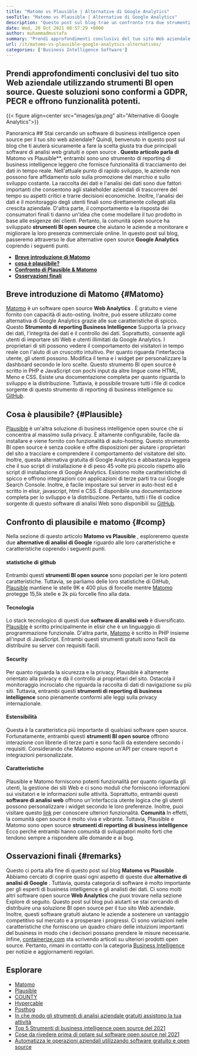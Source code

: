 ```yaml
---
title: "Matomo vs Plausible | Alternative di Google Analytics" 
seoTitle: "Matomo vs Plausible | Alternative di Google Analytics" 
description: "Questo post sul blog trae un confronto tra due strumenti BI open source che sono considerati alternative di Google Analytics. Entrambi i software sono gratuiti e autosullati." 
date: Wed, 20 Oct 2021 08:57:29 +0000
author: muhammadmustafa
summary: "Prendi approfondimenti conclusivi del tuo sito Web aziendale utilizzando strumenti BI open source. Queste soluzioni sono conformi a GDPR, PECR e offrono funzionalità potenti." 
url: /it/matomo-vs-plausible-google-analytics-alternatives/
categories: ['Business Intelligence Software']
---
```


## Prendi approfondimenti conclusivi del tuo sito Web aziendale utilizzando strumenti BI open source. Queste soluzioni sono conformi a GDPR, PECR e offrono funzionalità potenti.

{{< figure align=center src="images/ga.png" alt="Alternative di Google Analytics">}}


Panoramica ##
Stai cercando un software di business intelligence open source per il tuo sito web aziendale? Quindi, benvenuto in questo post sul blog che ti aiuterà sicuramente a fare la scelta giusta tra due principali software di analisi web gratuiti e open source  **. Questo articolo parla di**  Matomo vs Plausible**, entrambi sono uno strumento di reporting di business intelligence leggero che fornisce funzionalità di tracciamento dei dati in tempo reale. Nell'attuale punto di rapido sviluppo, le aziende non possono fare affidamento solo sulla promozione del marchio e sullo sviluppo costante. La raccolta dei dati e l'analisi dei dati sono due fattori importanti che consentono agli stakeholder aziendali di trascorrere del tempo su aspetti critici e trarre decisioni economiche. Inoltre, l'analisi dei dati e il monitoraggio degli utenti finali sono direttamente collegati alla crescita aziendale.
D'altra parte, il comportamento e la risposta dei consumatori finali ti danno un'idea che come modellare il tuo prodotto in base alle esigenze dei clienti. Pertanto, la comunità open source ha sviluppato  **strumenti BI open source** che aiutano le aziende a monitorare e migliorare la loro presenza commerciale online. In questo post sul blog, passeremo attraverso le due alternative open source **Google Analytics**  coprendo i seguenti punti.
* [  **Breve introduzione di Matomo**  ][1]
*  **[cosa è plausibile?][2]**  
*  **[Confronto di Plausible & Matomo][3]**  
* [  **Osservazioni finali**  ][4]

## Breve introduzione di Matomo {#Matomo}

[Matomo][5] è un software open source  **Web Analytics** . È gratuito e viene fornito con capacità di auto-osting. Inoltre, può essere utilizzato come alternativa di Google Analytics grazie alle sue caratteristiche di spicco. Questo **Strumento di reporting Business Intelligence**  Supporta la privacy dei dati, l'integrità dei dati e il controllo dei dati. Soprattutto, consente agli utenti di importare siti Web e utenti illimitati da Google Analytics. I proprietari di siti possono vedere il comportamento dei visitatori in tempo reale con l'aiuto di un cruscotto intuitivo. Per quanto riguarda l'interfaccia utente, gli utenti possono. Modifica il tema e i widget per personalizzare la dashboard secondo le loro scelte. Questo strumento BI open source è scritto in PHP e JavaScript con pochi input da altre lingue come HTML, Meno e CSS. Esiste una documentazione completa per quanto riguarda lo sviluppo e la distribuzione. Tuttavia, è possibile trovare tutti i file di codice sorgente di questo strumento di reporting di business intelligence su [GitHub][6].

## Cosa è plausibile? {#Plausible}

[Plausible][7] è un'altra soluzione di business intelligence open source che si concentra al massimo sulla privacy. È altamente configurabile, facile da installare e viene fornito con funzionalità di auto-hosting. Questo strumento BI open source è senza cookie e offre disposizioni per aiutare i proprietari del sito a tracciare e comprendere il comportamento del visitatore del sito. Inoltre, questa alternativa gratuita di Google Analytics è abbastanza leggera che il suo script di installazione è di peso 45 volte più piccolo rispetto allo script di installazione di Google Analytics. Esistono molte caratteristiche di spicco e offrono integrazioni con applicazioni di terze parti tra cui Google Search Console. Inoltre, è facile impostare sui server in auto-host ed è scritto in elisir, javascript, html e CSS. È disponibile una documentazione completa per lo sviluppo e la distribuzione. Pertanto, tutti i file di codice sorgente di questo software di analisi Web sono disponibili su [GitHub][8].

## Confronto di plausibile e matomo {#comp}

Nella sezione di questo articolo  **Matomo vs Plausible** , esploreremo queste due **alternative di analisi di Google**  riguardo alle loro caratteristiche e caratteristiche coprendo i seguenti punti.

#### statistiche di github
Entrambi questi  **strumenti BI open source**  sono popolari per le loro potenti caratteristiche. Tuttavia, se parliamo delle loro statistiche di GitHub, [Plausible][7] mantiene le stelle 9K e 400 plus di forcelle mentre [Matomo][5] protegge 15,5k stelle e 2k più forcelle fino alla data.

#### Tecnologia
Lo stack tecnologico di questi due  **software di analisi web**  è diversificato. [Plausible][7] è scritto principalmente in elisir che è un linguaggio di programmazione funzionale. D'altra parte, [Matomo][5] è scritto in PHP insieme all'input di JavaScript. Entrambi questi strumenti gratuiti sono facili da distribuire su server con requisiti facili.

#### Security
Per quanto riguarda la sicurezza e la privacy, Plausible è altamente orientato alla privacy e dà il controllo ai proprietari del sito. Ostacola il monitoraggio incrociato che riguarda la raccolta di dati di navigazione su più siti. Tuttavia, entrambi questi  **strumenti di reporting di business intelligence**  sono pienamente conformi alle leggi sulla privacy internazionale.

#### Estensibilità
Questa è la caratteristica più importante di qualsiasi software open source. Fortunatamente, entrambi questi  **strumenti BI open source**  offrono interazione con librerie di terze parti e sono facili da estendere secondo i requisiti. Considerando che Matomo espone un'API per creare report e integrazioni personalizzate.

#### Caratteristiche
Plausible e Matomo forniscono potenti funzionalità per quanto riguarda gli utenti, la gestione dei siti Web e ci sono moduli che forniscono informazioni sui visitatori e le informazioni sulle attività. Soprattutto, entrambi questi  **software di analisi web**  offrono un'interfaccia utente logica che gli utenti possono personalizzare i widget secondo le loro preferenze. Inoltre, puoi visitare questo [link][9] per conoscere ulteriori funzionalità.
 **Comunità** 
In effetti, la comunità open source è molto viva e vibrante. Tuttavia, Plausible e Matomo sono open source  **strumenti di reporting di business intelligence**  Ecco perché entrambi hanno comunità di sviluppatori molto forti che tendono sempre a rispondere alle domande e ai bug.

## Osservazioni finali {#remarks}

Questo ci porta alla fine di questo post sul blog  **Matomo vs Plausible** . Abbiamo cercato di coprire quasi ogni aspetto di queste due  **alternative di analisi di Google**  . Tuttavia, questa categoria di software è molto importante per gli esperti di business intelligence e gli analisti dei dati. Ci sono molti altri software open source **Web Analytics**  che puoi trovare nella sezione Explore di seguito. Questo post sul blog può aiutarti se stai cercando di distribuire una soluzione BI open source per il tuo sito Web aziendale. Inoltre, questi software gratuiti aiutano le aziende a sostenere un vantaggio competitivo sul mercato e a prosperare i progressi. Ci sono variazioni nelle caratteristiche che forniscono un quadro chiaro delle intuizioni importanti del business in modo che i decisori possano prendere le misure necessarie.
Infine, [containerize.com][10] sta scrivendo articoli su ulteriori prodotti open source. Pertanto, rimani in contatto con la categoria [Business Intelligence][9] per notizie e aggiornamenti regolari.

## Esplorare
  * [Matomo][11]
  * [Plausible][12]
  * [COUNTY][13]
  * [Hypercable][14]
  * [Posthog][15]
  * [In che modo gli strumenti di analisi aziendale gratuiti assistono la tua attività][16]
  * [Top 5 Strumenti di business intelligence open source del 2021][17]
  * [Cose da rivedere prima di optare sul software open source nel 2021][18]
  * [Automatizza le operazioni aziendali utilizzando software gratuito e open source][19]



[1]: #Matomo
[2]: #Plausible
[3]: #comp
[4]: #remarks
[5]: https://products.containerize.com/business-intelligence/matomo/
[6]: https://github.com/matomo-org/matomo
[7]: https://products.containerize.com/business-intelligence/plausible/
[8]: https://github.com/plausible/analytics
[9]: https://products.containerize.com/business-intelligence/
[10]: https://www.containerize.com/
[11]: https://products.containerize.com/business-intelligence/matomo
[12]: https://products.containerize.com/business-intelligence/plausible
[13]: https://products.containerize.com/business-intelligence/countly
[14]: https://products.containerize.com/business-intelligence/hypercable
[15]: https://products.containerize.com/business-intelligence/posthog
[16]: https://blog.containerize.com/2021/03/12/how-free-business-analytics-tools-assist-your-business/
[17]: https://blog.containerize.com/business-intelligence-software/top-5-open-source-business-intelligence-solutions-of-2021/
[18]: https://blog.containerize.com/cmdb-software/things-to-review-before-opting-open-source-software-in-2021/
[19]: https://blog.containerize.com/blogging/automate-business-operations-using-open-source-software/
